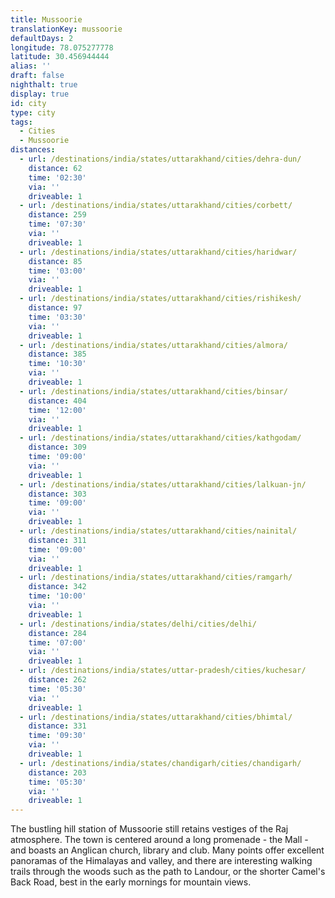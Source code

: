 ```yaml
---
title: Mussoorie
translationKey: mussoorie
defaultDays: 2
longitude: 78.075277778
latitude: 30.456944444
alias: ''
draft: false
nighthalt: true
display: true
id: city
type: city
tags:
  - Cities
  - Mussoorie
distances:
  - url: /destinations/india/states/uttarakhand/cities/dehra-dun/
    distance: 62
    time: '02:30'
    via: ''
    driveable: 1
  - url: /destinations/india/states/uttarakhand/cities/corbett/
    distance: 259
    time: '07:30'
    via: ''
    driveable: 1
  - url: /destinations/india/states/uttarakhand/cities/haridwar/
    distance: 85
    time: '03:00'
    via: ''
    driveable: 1
  - url: /destinations/india/states/uttarakhand/cities/rishikesh/
    distance: 97
    time: '03:30'
    via: ''
    driveable: 1
  - url: /destinations/india/states/uttarakhand/cities/almora/
    distance: 385
    time: '10:30'
    via: ''
    driveable: 1
  - url: /destinations/india/states/uttarakhand/cities/binsar/
    distance: 404
    time: '12:00'
    via: ''
    driveable: 1
  - url: /destinations/india/states/uttarakhand/cities/kathgodam/
    distance: 309
    time: '09:00'
    via: ''
    driveable: 1
  - url: /destinations/india/states/uttarakhand/cities/lalkuan-jn/
    distance: 303
    time: '09:00'
    via: ''
    driveable: 1
  - url: /destinations/india/states/uttarakhand/cities/nainital/
    distance: 311
    time: '09:00'
    via: ''
    driveable: 1
  - url: /destinations/india/states/uttarakhand/cities/ramgarh/
    distance: 342
    time: '10:00'
    via: ''
    driveable: 1
  - url: /destinations/india/states/delhi/cities/delhi/
    distance: 284
    time: '07:00'
    via: ''
    driveable: 1
  - url: /destinations/india/states/uttar-pradesh/cities/kuchesar/
    distance: 262
    time: '05:30'
    via: ''
    driveable: 1
  - url: /destinations/india/states/uttarakhand/cities/bhimtal/
    distance: 331
    time: '09:30'
    via: ''
    driveable: 1
  - url: /destinations/india/states/chandigarh/cities/chandigarh/
    distance: 203
    time: '05:30'
    via: ''
    driveable: 1
---
```



































































































The bustling hill station of Mussoorie still retains vestiges of the Raj atmosphere. The town is centered around a long promenade - the Mall - and boasts an Anglican church, library and club. Many points offer excellent panoramas of the Himalayas and valley, and there are interesting walking trails through the woods such as the path to Landour, or the shorter Camel's Back Road, best in the early mornings for mountain views.  